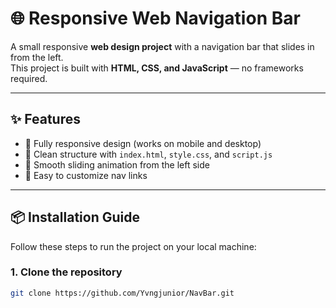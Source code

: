 # 🌐 Responsive Web Navigation Bar

A small responsive **web design project** with a navigation bar that slides in from the left.  
This project is built with **HTML, CSS, and JavaScript** — no frameworks required.  

---

## ✨ Features
- 📱 Fully responsive design (works on mobile and desktop)  
- 📂 Clean structure with `index.html`, `style.css`, and `script.js`  
- 🎨 Smooth sliding animation from the left side  
- 🔗 Easy to customize nav links  

---

## 📦 Installation Guide

Follow these steps to run the project on your local machine:

### 1. Clone the repository
```bash
git clone https://github.com/Yvngjunior/NavBar.git
